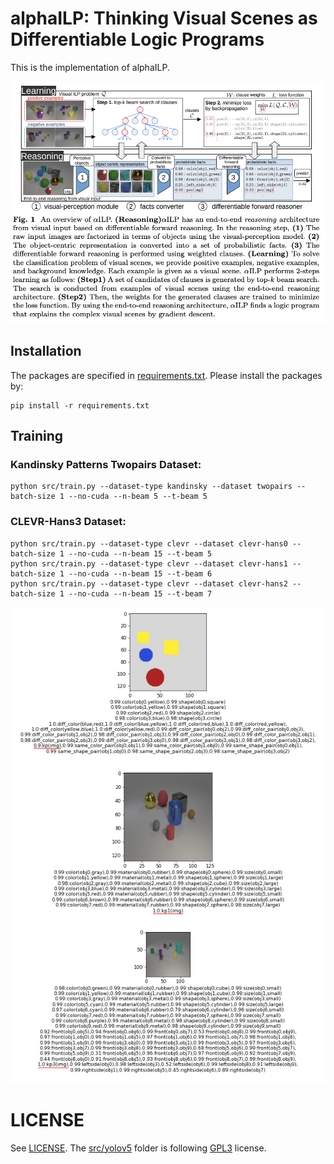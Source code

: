 # alphaILP: Thinking Visual Scenes as Differentiable Logic Programs
This is the implementation of alphaILP.

![ailp](./imgs/aILP.png)

## Installation
The packages are specified in [requirements.txt](./requirements.txt). Please install the packages by:
```
pip install -r requirements.txt
```

## Training
### Kandinsky Patterns Twopairs Dataset:
```
python src/train.py --dataset-type kandinsky --dataset twopairs --batch-size 1 --no-cuda --n-beam 5 --t-beam 5
```
### CLEVR-Hans3 Dataset:
```
python src/train.py --dataset-type clevr --dataset clevr-hans0 --batch-size 1 --no-cuda --n-beam 15 --t-beam 5
python src/train.py --dataset-type clevr --dataset clevr-hans1 --batch-size 1 --no-cuda --n-beam 15 --t-beam 6
python src/train.py --dataset-type clevr --dataset clevr-hans2 --batch-size 1 --no-cuda --n-beam 15 --t-beam 7
```


![twopairs](./imgs/twopairs-predicted.png)
![clevr-hans3](./imgs/clevr-hans3-predicted.png)
![clevr-hans7](./imgs/clevr-hans7-predicted.png)




# LICENSE
See [LICENSE](./LICENSE). The [src/yolov5](./src/yolov5) folder is following [GPL3](./src/yolov5/LICENSE) license.
